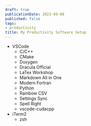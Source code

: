 ```yaml
---
draft: true
publicationDate: 2023-09-08
published: false
tags:
- productivity
title: My Productivity Software Setup
---
```


* VSCode
  * C/C++
  * CMake
  * Doxygen
  * Dracula Official
  * LaTex Workshop
  * Markdown All in One
  * Modern Fortran
  * Python
  * Rainbow CSV
  * Settings Sync
  * Spell Right
  * vscode-cudacpp
* iTerm2
  * zsh